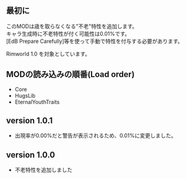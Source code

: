 ## 最初に
このMODは歳を取らなくなる"不老"特性を追加します。  
キャラ生成時に不老特性が付く可能性は0.01%です。  
[EdB Prepare Carefully]等を使って手動で特性を付与する必要があります。  

Rimworld 1.0 を対象としています。  

## MODの読み込みの順番(Load order)
- Core  
- HugsLib  
- EternalYouthTraits

## version 1.0.1
- 出現率が0.00%だと警告が表示されるため、0.01%に変更しました。  

## version 1.0.0
- 不老特性を追加しました  

